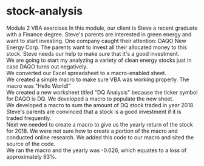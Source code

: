 # stock-analysis
Module 2 VBA exercises
In this module, our client is Steve a recent graduate with a Finance degree.  Steve's parents are interested in green energy and want to start investing.  One company caught their attention:  DAQO New Energy Corp.  The parents want to invest all their allocated money to this stock.  Steve needs our help to make sure that it's a good investment.  
We are going to start my analyzing a variety of clean energy stocks just in case DAQO turns out negatively.  
We converted our Excel spreadsheet to a macro-enabled sheet.  
We created a simple macro to make sure VBA was working properly.  The macro was "Hello World!"  
We created a new worksheet titled "DQ Analysis" because the ticker symbol for DAQO is DQ.  We developed a macro to populate the new sheet.  
We developed a macro to sum the amount of DQ stock traded in year 2018.  Steve's parents are convinced that a stock is a good investment if it is traded frequently.   
Next we needed to create a macro to give us the yearly return of the stock for 2018.  We were not sure how to create a portion of the macro and conducted online research.  We added this code to our macro and sited the source of the code.  
We ran the macro and the yearly was -0.626, which equates to a loss of approximately 63%.  
